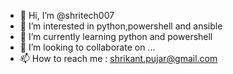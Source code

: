 - 👋 Hi, I’m @shritech007
- 👀 I’m interested in python,powershell and ansible
- 🌱 I’m currently learning python and powershell
- 💞️ I’m looking to collaborate on ...
- 📫 How to reach me : shrikant.pujar@gmail.com

<!---
shritech007/shritech007 is a ✨ special ✨ repository because its `README.md` (this file) appears on your GitHub profile.
You can click the Preview link to take a look at your changes.
--->
